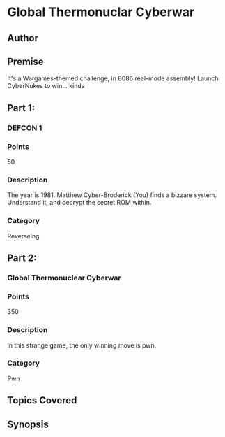 # Global Thermonuclar Cyberwar
## Author

## Premise
It's a Wargames-themed challenge, in 8086 real-mode assembly!
Launch CyberNukes to win... kinda

## Part 1:
### DEFCON 1
### Points
50
### Description
The year is 1981. Matthew Cyber-Broderick (You) finds a bizzare system. Understand it, and decrypt the secret ROM within.
### Category
Reverseing
## Part 2:
### Global Thermonuclear Cyberwar
### Points
350
### Description
In this strange game, the only winning move is pwn.
### Category
Pwn

## Topics Covered

## Synopsis

